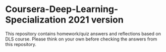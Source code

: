 # Coursera-Deep-Learning-Specialization 2021 version

This repository contains homework/quiz answers and reflections based on DLS course.
Please think on your own before checking the answers from this repository. 
